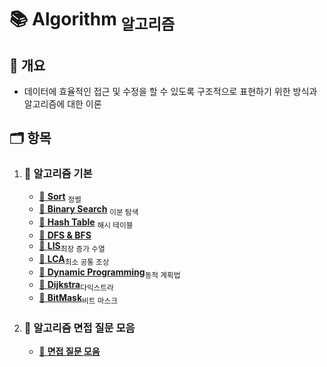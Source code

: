 # :books: Algorithm <sub>알고리즘</sub>

## :memo: 개요

- 데이터에 효율적인 접근 및 수정을 할 수 있도록 구조적으로 표현하기 위한 방식과 알고리즘에 대한 이론

## :card_index_dividers: 항목

1. ### :file_folder: 알고리즘 기본

   - [:page_facing_up: **Sort**](./Array&LinkedList.md) <sub>정렬</sub>
   - [:page_facing_up: **Binary Search**](./Stack&Queue.md) <sub>이분 탐색</sub>
   - [:page_facing_up: **Hash Table**](./Graph&Tree&Heap.md) <sub>해시 테이블</sub>
   - [:page_facing_up: **DFS & BFS**](./HashTable&Map&Set.md)
   - [:page_facing_up: **LIS**](./HashTable&Map&Set.md)<sub>최장 증가 수열</sub>
   - [:page_facing_up: **LCA**](./HashTable&Map&Set.md)<sub>최소 공통 조상</sub>
   - [:page_facing_up: **Dynamic Programming**](./HashTable&Map&Set.md)<sub>동적 계획법</sub>
   - [:page_facing_up: **Dijkstra**](./HashTable&Map&Set.md)<sub>다익스트라</sub>
   - [:page_facing_up: **BitMask**](./HashTable&Map&Set.md)<sub>비트 마스크</sub>

2. ### :file_folder: 알고리즘 면접 질문 모음

   - [:page_facing_up: **면접 질문 모음**](./InterviewQuestion.md)